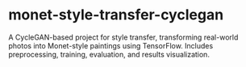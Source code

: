 # monet-style-transfer-cyclegan
A CycleGAN-based project for style transfer, transforming real-world photos into Monet-style paintings using TensorFlow. Includes preprocessing, training, evaluation, and results visualization.
